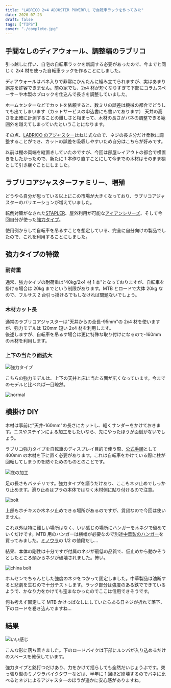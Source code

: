 ```yaml
---
title: "LABRICO 2×4 ADJUSTER POWERFUL で自転車ラックを作ってみた"
date: 2020-07-23
draft: false
tags: ["TIPS"]
cover: "./complete.jpg"
---
```


## 手間なしのディアウォール、調整幅のラブリコ

引っ越しに伴い、自宅の自転車ラックを新調する必要があったので、今までと同じく 2x4 材を使った自転車ラックを作ることにしました。

ディアウォールはバネ入りで非常にかんたんに組み立てられますが、実はあまり誤差を許容できません。前の家でも、2x4 材が短くなりすぎて下部にコラムスペーサーや木製のブロックを仕込んで長さを調整していました。

ホームセンターなどでカットを依頼すると、数ミリの誤差は機械の都合でどうしても出てしまいます（カットサービスの申込書にも書いてあります）
天井の高さを正確に計測することの難しさと相まって、木材の長さがバネの調整できる範囲外を越えてしまっていたということになります。

その点、[LABRICO のアジャスター](https://amzn.to/32LE9Et)はねじ式なので、ネジの長さ分だけ柔軟に調整することができ、カットの誤差を吸収しやすいため自分はこちらが好みです。

<linkBox isAmazonLink url="https://www.amazon.co.jp/dp/B01HTRVZ0A/?tag=gensobunya-22" />

以前は棚の両端を縦置きしていたのですが、今回は部屋レイアウトの都合で横置きをしたかったので、新たに 1 本作り直すことにして今までの木材はそのまま棚として引き継ぐことにしました。

## ラブリコアジャスターファミリー、増殖

どうやら自分が思っている以上にこの市場が大きくなっており、ラブリコアジャスターのバリエーションが増えていました。

転倒対策がなされた[STAPLER](https://amzn.to/3fUJygk)、屋外利用が可能な[アイアンシリーズ](https://amzn.to/2CHdCxp)、そして今回自分が使った[強力タイプ](https://amzn.to/2WOgL5H)。

<linkBox isAmazonLink url="https://www.amazon.co.jp/dp/B083WKJ7V6/?tag=gensobunya-22" />

使用例からして自転車を吊るすことを想定している、完全に自分向けの製品でしたので、これを利用することにしました。

## 強力タイプの特徴

### 耐荷重

通常、強力タイプの耐荷重は"40kg/2x4 材 1 本"となっておりますが、自転車を掛ける場合は 20kg までという制限があります。MTB とロードで大体 20kg なので、フルサス 2 台引っ掛けるでもしなければ問題ないでしょう。

### 木材カット長

通常のラブリコアジャスターは"天井からの全長-95mm"の 2x4 材を使いますが、強力モデルは 120mm 短い 2x4 材を利用します。\
後述しますが、自転車を吊るす場合は更に特殊な取り付けになるので-160mm の木材を利用します。

### 上下の当たり面拡大

![強力タイプ](./strong.jpg)

こちらの強力モデルは、上下の天井と床に当たる面が広くなっています。今までのモデルと比べれば一目瞭然。

![normal](./normal.jpg)

## 横掛け DIY

木材は事前に"天井-160mm"の長さにカットし、軽くサンダーをかけておきます。ニスやステインによる加工をしたいなら、先にやったほうが面倒がないでしょう。

ラブリコ強力タイプを自転車のディスプレイ目的で使う際、[公式手順](https://labrico.jp/series/2x4-adjuster-powerful/)として 400mm の木材を下に置く必要があります。これは自転車をかけている際に柱が回転してしまうのを防ぐためのものとのことです。

![底の加工](./bottom_base.jpg)

足の長さもバッチリです。強力タイプを謳うだけあり、ここもネジ止めでしっかり止めます。滑り止めはプラの本体ではなく木材側に貼り付けるので注意。

![bolt](./bottom.jpg)

上部もホチキスか木ネジ止めできる場所があるのですが、賃貸なので今回は使いません。

これ以外は特に難しい場所はなく、いい感じの場所にハンガーを木ネジで留めていくだけです。MTB 用のハンガーは横幅が必要なので別途[中華製のハンガー](https://amzn.to/32LXGor)を買ってみました。[ミノウラ](https://amzn.to/2CFEwpz)の 1/2 の値段だし…

<linkBox isAmazonLink url="https://www.amazon.co.jp/dp/B078SN8Z8N/?tag=gensobunya-22" />

結果、本体の剛性は十分ですが付属のネジが最低の品質で、仮止めから動かそうとしたところ頭からネジが破壊されました。怖い。

![china bolt](./china_quality.jpg)

ホムセンでちゃんとした強度のネジをつかって固定しました。中華製品は油断すると悲劇を生むので十分テストします。ラック部分は強度のある鉄でできているようで、かなり力をかけても歪まなかったのでここは信用できそうです。

何も考えず固定して MTB かけっぱなしにしていたらある日ネジが折れて落下、下のロードを巻き込んでますね…

## 結果

![いい感じ](./complete.jpg)

こんな形に落ち着きました。下のロードバイクは下部にルンバが入り込めるだけのスペースを確保しています。

強力タイプと銘打つだけあり、力をかけて揺らしても全然だいじょうぶです。突っ張り型のミノウラバイクタワーなどは、半年に 1 回ほど崩壊するのでバネに比べるとネジによるアジャスターのほうが遥かに安心感がありますね。

<linkBox isAmazonLink url="https://www.amazon.co.jp/dp/B083WKJ7V6/?tag=gensobunya-22" />
